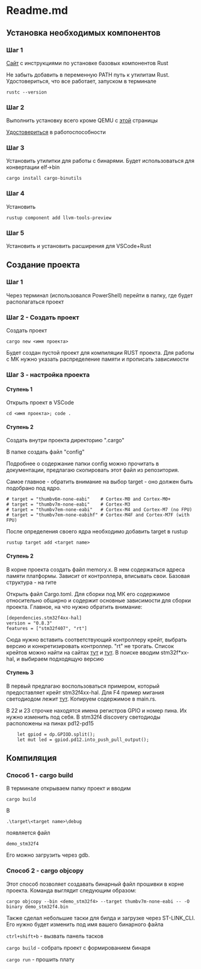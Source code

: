 # Readme.md

## Установка необходимых компонентов
### Шаг 1
[Сайт](https://www.rust-lang.org/tools/install) с инструкциями по установке базовых компонентов Rust

Не забыть добавить в переменную PATH  путь к утилитам Rust.
Удостовериться, что все работает, запуском в терминале 

`rustc --version`

### Шаг 2

Выполнить установку всего  кроме QEMU с [этой](https://doc.rust-lang.org/stable/embedded-book/intro/install/windows.html#arm-none-eabi-gdb) страницы

[Удостовериться](https://doc.rust-lang.org/stable/embedded-book/intro/install/verify.html) в работоспособности

### Шаг 3
Установить утилитки для работы с бинарями. Будет использоваться для конвертации elf->bin

`cargo install cargo-binutils`

### Шаг 4

Установить 

`rustup component add llvm-tools-preview`

### Шаг 5

Установить и установить расширения для VSCode+Rust

## Создание проекта
### Шаг 1

Через терминал (использовался PowerShell) перейти в папку, где будет располагаться проект

 ### Шаг 2 -  Создать проект
 
 Создать проект
 
`cargo new <имя проекта>`

Будет создан пустой проект для компиляции RUST проекта. Для работы с МК нужно указать распределение памяти и прописать зависимости

### Шаг 3 - настройка проекта
#### Ступень 1
Открыть проект в VSCode 

`cd <имя проекта>; code .`
#### Ступень 2
Создать внутри проекта директорию ".cargo" 

В папке создать файл "config"

Подробнее о содержание папки config можно прочитать в документации, предлагаю скопировать этот файл из репозитория.

Самое главное - обратить внимание на выбор target - оно должен быть подобрано под ядро.

	# target = "thumbv6m-none-eabi"    # Cortex-M0 and Cortex-M0+
	# target = "thumbv7m-none-eabi"    # Cortex-M3
	# target = "thumbv7em-none-eabi"   # Cortex-M4 and Cortex-M7 (no FPU)
	# target = "thumbv7em-none-eabihf" # Cortex-M4F and Cortex-M7F (with FPU)

После определения своего ядра необходимо добавить target в rustup

`rustup target add <target name>`
#### Ступень 2
В корне проекта создать файл memory.x. В нем содержаться адреса памяти платформы. Зависит от контроллера, вписывать свои. Базовая структура - на гите

Открыть файл  Cargo.toml. Для сборки под МК его содержимое относительно обширно и содержит основные зависимости для сборки проекта. Главное, на что нужно обратить внимание:

	[dependencies.stm32f4xx-hal]
	version = "0.8.3"
	features = ["stm32f407", "rt"]
Сюда нужно вставить соответствующий контроллеру крейт, выбрать версию и конкретизировать контроллер. "rt" не трогать. Список крейтов можно найти на сайтах [тут](https://crates.io/) и [тут](https://docs.rs/). В поиске вводим stm32f*xx-hal, и выбираем подходящую версию
#### Ступень 3
В первый предлагаю воспользоваться примером, который предоставляет крейт stm32f4xx-hal. Для F4 пример мигания светодиодом лежит [тут](https://docs.rs/crate/stm32f4xx-hal/0.8.3/source/examples/delay-blinky.rs). Копируем содержимое в main.rs. 

В 22 и 23 строчке находятся имена регистров GPIO и номер пина. Их нужно изменить под себя. В stm32f4 discovery светодиоды расположены на пинах pd12-pd15

        let gpiod = dp.GPIOD.split(); 
        let mut led = gpiod.pd12.into_push_pull_output(); 

## Компиляция

### Способ 1 - cargo build
В терминале открываем папку проект и вводим

`cargo build`

В 

`.\target\<target name>\debug `

появляется файл 

`demo_stm32f4`

 Его можно загрузить через gdb. 
 
 ### Способ 2 - cargo objcopy 
 Этот способ позволяет создавать бинарный файл прошивки в корне проекта. Команда выглядит следующим образом:
 
 `cargo objcopy --bin <demo_stm32f4> --target thumbv7m-none-eabi -- -O binary demo_stm32f4.bin`
 
 
 Также сделал небольшие таски для билда и загрузке через ST-LINK_CLI. Его нужно будет изменить под имя вашего бинарного файла

`ctrl+shift+b` - вызвать панель тасков

`cargo build` - собрать проект с формированием бинаря

`cargo run` - прошить плату

